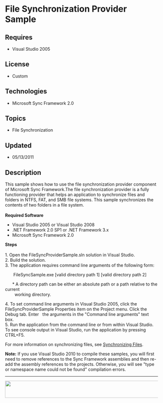 # File Synchronization Provider Sample
## Requires
- Visual Studio 2005
## License
- Custom
## Technologies
- Microsoft Sync Framework 2.0
## Topics
- File Synchronization
## Updated
- 05/13/2011
## Description

<div class="wikidoc">This sample shows how to use the file synchronization provider component of Microsoft Sync Framework.The file synchronization provider is a fully functioning provider that helps an application to synchronize files and folders in NTFS,
 FAT, and SMB file systems. This sample synchronizes the contents of two folders in a file system.<br>
<br>
<strong>Required Software</strong><br>
<ul>
<li>Visual Studio 2005 or Visual Studio 2008 </li><li>.NET Framework 2.0 SP1 or .NET Framework 3.x </li><li>Microsoft Sync Framework 2.0 </li></ul>
</div>
<div class="wikidoc"><strong>Steps</strong><br>
<br>
1. Open the FileSyncProviderSample.sln solution in Visual Studio.<br>
2. Build the solution.<br>
3. The application requires command line arguments of the following form:</div>
<div class="wikidoc">
<p>&nbsp;&nbsp;&nbsp;&nbsp;&nbsp;&nbsp; FileSyncSample.exe [valid directory path 1] [valid directory path 2]</p>
<p>&nbsp;&nbsp;&nbsp;&nbsp;&nbsp; * A directory path can be either an absolute path or a path relative to the current<br>
&nbsp;&nbsp;&nbsp; &nbsp; &nbsp; working directory.</p>
<p>4. To set command line arguments in Visual Studio 2005, click the FileSyncProviderSample Properties item on the Project menu. Click the Debug tab. Enter&nbsp;&nbsp; the arguments in the &quot;Command line arguments&quot; text box.<br>
5. Run the application from the command line or from within Visual Studio. To see console output in Visual Studio, run the application by pressing CTRL&#43;F5.</p>
<p>For more information on synchronizing files, see <a class="externalLink" href="http://msdn.microsoft.com/en-us/library/bb902860(SQL.105).aspx">
Synchronizing Files</a>.</p>
<div class="WikiContent">
<p><strong>Note:</strong>&nbsp;If you use Visual Studio 2010 to compile these samples, you will first need to remove references to the Sync Framework assemblies and then re-add the assembly references to the projects. Otherwise, you will see &quot;type or namespace
 name could not be found&quot; compilation errors.</p>
<hr>
<p><img src="19002-msf_logo.jpg" alt="" width="639" height="56"></p>
</div>
</div>
<div class="wikidoc">&nbsp;</div>
